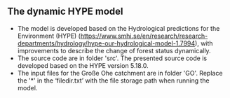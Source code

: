 The dynamic HYPE model
---
- The model is developed based on the Hydrological predictions for the Environment (HYPE) (https://www.smhi.se/en/research/research-departments/hydrology/hype-our-hydrological-model-1.7994), with improvements to describe the change of forest status dynamically.
- The source code are in folder 'src'. The presented source code is developed based on the HYPE version 5.18.0. 
- The input files for the Große Ohe catchment are in folder 'GO'. Replace the '*' in the ‘filedir.txt’ with the file storage path when running the model.
